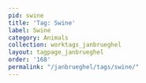 ```yaml
---
pid: swine
title: 'Tag: Swine'
label: Swine
category: Animals
collection: worktags_janbrueghel
layout: tagpage_janbrueghel
order: '168'
permalink: "/janbrueghel/tags/swine/"
---
```

